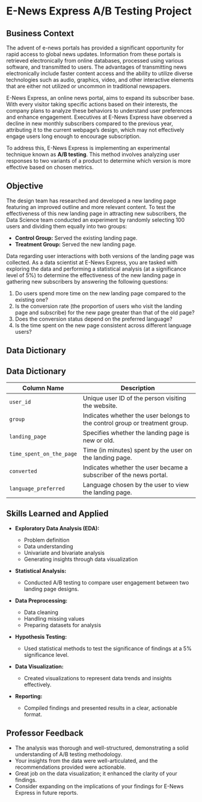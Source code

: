 # E-News Express A/B Testing Project

## Business Context

The advent of e-news portals has provided a significant opportunity for rapid access to global news updates. Information from these portals is retrieved electronically from online databases, processed using various software, and transmitted to users. The advantages of transmitting news electronically include faster content access and the ability to utilize diverse technologies such as audio, graphics, video, and other interactive elements that are either not utilized or uncommon in traditional newspapers.

E-News Express, an online news portal, aims to expand its subscriber base. With every visitor taking specific actions based on their interests, the company plans to analyze these behaviors to understand user preferences and enhance engagement. Executives at E-News Express have observed a decline in new monthly subscribers compared to the previous year, attributing it to the current webpage’s design, which may not effectively engage users long enough to encourage subscription.

To address this, E-News Express is implementing an experimental technique known as **A/B testing**. This method involves analyzing user responses to two variants of a product to determine which version is more effective based on chosen metrics.

## Objective

The design team has researched and developed a new landing page featuring an improved outline and more relevant content. To test the effectiveness of this new landing page in attracting new subscribers, the Data Science team conducted an experiment by randomly selecting 100 users and dividing them equally into two groups:

- **Control Group:** Served the existing landing page.
- **Treatment Group:** Served the new landing page.

Data regarding user interactions with both versions of the landing page was collected. As a data scientist at E-News Express, you are tasked with exploring the data and performing a statistical analysis (at a significance level of 5%) to determine the effectiveness of the new landing page in gathering new subscribers by answering the following questions:

1. Do users spend more time on the new landing page compared to the existing one?
2. Is the conversion rate (the proportion of users who visit the landing page and subscribe) for the new page greater than that of the old page?
3. Does the conversion status depend on the preferred language?
4. Is the time spent on the new page consistent across different language users?

## Data Dictionary

## Data Dictionary

| **Column Name**          | **Description**                                                               |
|--------------------------|-------------------------------------------------------------------------------|
| `user_id`                | Unique user ID of the person visiting the website.                           |
| `group`                  | Indicates whether the user belongs to the control group or treatment group.  |
| `landing_page`           | Specifies whether the landing page is new or old.                           |
| `time_spent_on_the_page` | Time (in minutes) spent by the user on the landing page.                   |
| `converted`              | Indicates whether the user became a subscriber of the news portal.          |
| `language_preferred`     | Language chosen by the user to view the landing page.                       |


## Skills Learned and Applied

- **Exploratory Data Analysis (EDA):** 
  - Problem definition
  - Data understanding
  - Univariate and bivariate analysis
  - Generating insights through data visualization

- **Statistical Analysis:** 
  - Conducted A/B testing to compare user engagement between two landing page designs.

- **Data Preprocessing:** 
  - Data cleaning
  - Handling missing values
  - Preparing datasets for analysis

- **Hypothesis Testing:** 
  - Used statistical methods to test the significance of findings at a 5% significance level.

- **Data Visualization:** 
  - Created visualizations to represent data trends and insights effectively.

- **Reporting:** 
  - Compiled findings and presented results in a clear, actionable format.

## Professor Feedback

- The analysis was thorough and well-structured, demonstrating a solid understanding of A/B testing methodology.
- Your insights from the data were well-articulated, and the recommendations provided were actionable.
- Great job on the data visualization; it enhanced the clarity of your findings.
- Consider expanding on the implications of your findings for E-News Express in future reports.

